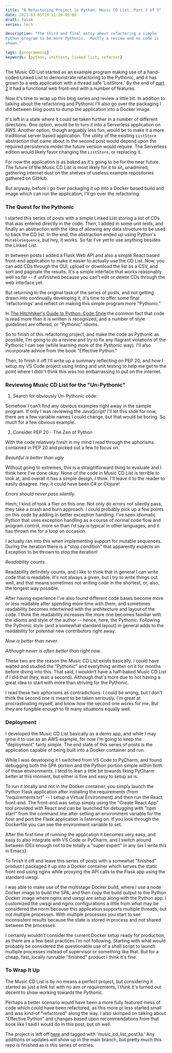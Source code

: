 ```yaml
---
title: "A Refactoring Project in Python: Music CD List, Part 3 of 3"
date: 2021-03-05T19:11:10-05:00
draft: false
series: tech

description: "The third and final entry about refactoring a simple
Python program to be more Pythonic.  Mostly a review and no code is
shown."

tags: [programming]
keywords: [python, unittest, linked list, refactor]
---
```


The Music CD List started as an example program making use of a
hand-coded Linked List to demonstrate refactoring to the Pythonic, and
it has grown to a web application with a thread safe 'ListStore.'  By
the end of [part 2](/posts/music-cd-list-part2) it had a functional
web front-end with a number of features.

Now it's time to wrap up this blog series and review a little bit.  In
addition to talking about the refactoring and Pythonic I'll also go
over the packaging I did between blog posts to dump the application
into a Docker image.

It's left in a state where it could be taken further in a number of
different directions.  One option, would be to turn it into a
Serverless application on AWS.  Another option, though arguably less
fun, would be to make it a more traditional server based application.
The utility of the existing `ListStore` abstraction that came about in
the second post would depend upon the required persistence model the
future version would require.  The Serverless edition would likely
favor changing the `ListStore`, or replacing it.

For now the application is as baked as it's going to be for the near
future.  The future of the Music CD List is most likely for it to sit,
unadmired, gathering internet dust on the shelves of useless example
repositories gathered on GitHub.

But anyway, before I go over packaging it up into a Docker based build and image
which can run the application, I'll go over the refactoring.

### The Quest for the Pythonic ###

I started this series of posts with a simple Linked List storing a
list of CDs that was entered directly in the code.  Then, I added in
some unit tests, and finally an abstraction with the idea of allowing
any data structure to be used to back the CD list.  In the end, the
abstraction ended up using Python's `MutableSequence`, but hey, it
works.  So far I've yet to use anything besides the Linked List.

In between posts I added a Flask Web API and also a simple React based
front-end application to make it easier to actually use the CD List.
Now, you can add CDs through the GUI, upload or download
the list as a CSV, and sort and paginate the results.  It's a simple
interface that works reasonably well so far -- if unfinished
because you can't edit or delete CDs through the web interface yet.

But returning to the original task of the series of posts, and not
getting drawn into continually developing it, it's time to offer some
final 'refactorings' and reflect on making this simple program more
"Pythonic."

In [The Hitchhiker's Guide to Python: Code
Style](https://docs.python-guide.org/writing/style) the common fact
that code is read more than it is written is recognized, and a number
of style guidelines are offered, or "Pythonic" idioms.

So to finish of this refactoring project, and make the code as
Pythonic as possible, I'm going to do a review and try to fix any
flagrant violations of the Pythonic I can see (while learning more of
the Pythonic way).  I'll also incorporate advice from the book
"Effective Python."

Then, to finish it off I'll write up a summary reflecting on PEP 20,
and how I setup my VS Code project using linting and unit testing to
help me get to the point where I didn't think this was too embarrassing
to put on the internet.

### Reviewing Music CD List for the "Un-Pythonic" ###

1) Search for obviously Un-Pythonic code:

Somehow I can't find any obvious examples right away in the sample
program.  If only I was reviewing the JavaScript!  I'll let this slide
for now, there are a few variable names I could change, but that would
be boring.  So much for a few obvious example.

2) Consider PEP 20 - The Zen of Python

With the code relatively fresh in my mind I read through the aphorisms
contained in PEP 20 and picked out a few to focus on.

*Beautiful is better than ugly*

Without going to extremes, this is a straightforward thing to
evaluate and I think here I've done okay.  None of the code in
Music CD List is terrible to look at, and overall it has a simple
design, I think.  I'll leave it to the reader to easily disagree.
Hey, it could have been C# or Clojure!

*Errors should never pass silently.*

Hmm, I kind of took a flier on this one.  Not only do errors not
silently pass, they take a crash and burn approach.  I could probably
pick up a few points on this code by adding in better exception
handling.  I've seen idiomatic Python that uses exception handling as a
course of normal code flow and program control, more so than I'd say
is typical in other languages, and it has thrown me for a loop on
occasion.

I actually ran into this when implementing support for mutable
sequences.  During the iteration there is a "stop condition" that
apparently expects an Exception to be thrown to stop the iteration!

*Readability counts.*

Readability definitely counts, and I like to think that in general I
can write code that is readable.  It's not always a given, but I try
to write things out well, and that means sometimes not writing code
in the shortest, or, also, the longest way possible.

After having experience I've also found different code bases become
more or less readable after spending more time with them, and
sometimes readability becomes intertwined with the architecture and
layout of the code.  I think the readability increases the more one
becomes familiar with the idioms and style of the author -- hence,
here, the Pythonic.  Following the Pythonic style (and a somewhat
standard layout) in general adds to the readability for potential new
contributors right away.

*Now is better than never.*

<i>Although never is often better than *right* now.</i>

These two are the reason the Music CD List exists basically.  I could
have waited and studied the "Pythonic" and everything written on it
for months before diving into this.  That said, I wouldn't have a
half-baked Music CD List if I did that (hey, wait a second).  Although
that's more due to not having a great idea to start with more than
striving for the Pythonic.

I read these two aphorisms as contradictions.  I could be wrong, but I
don't think the second one is meant to be taken seriously.  I'm great
at procrastinating myself, and know how the second one works for me.
But they are fungible enough to fit many situations equally well.

### Deployment ###

I developed the Music CD List basically as a demo app, and while I may
grow it to use as an AWS example, for now I'm going to keep the
"deployment" fairly simple.  The end state of this series of posts is
the application capable of being built into a Docker container and
run.

While I was developing it I switched from VS Code to PyCharm, and
found debugging both the SPA portion and the Python portion simple
within both of these environments.  I tend to lean a little bit
towards liking PyCharm better at this moment, but either is fine and
easy to setup as is.

To run it locally and not in the Docker container, you simply launch
the Python Flask application after installing the requirements (from
"requirements.txt" -- I setup a Virtual Environment) and then run the
React front-end.  The front-end was setup simply using the "Create React
App" tool provided with React and can be launched for debugging with
"npm start" from the command line after setting an environment
variable for the host and port the Flask application is listening on.
If you look through the Dockerfile you can see the environment
variable to set.

After the first time of running the application it becomes very easy,
and easy to also integrate with VS Code or PyCharm, and I switch
around between IDEs enough not to be totally a "super expert" in any
(as I write this in Emacs).

To finish it off and leave this series of posts with a somewhat
"finished" product I packaged it up into a Docker container which
serves the static front end using nginx while proxying the API calls
to the Flask app using the standard uwsgi.

I was able to make use of the multistage Docker build, where I use a
node Docker image to build the SPA, and then copy the build output to
the Python Docker image where nginx and uwsgi are setup along with the
Python app.  I customized the uwsgi and nginx configurations a little
from what may be considered the norm because this application supports
multiple threads, but not multiple processes.  With multiple processes
you start to see inconsistent results because the state is stored in
process and not shared between the processes.

I certainly wouldn't consider the current Docker setup ready for
production, as there are a few best practices I'm not following.
Starting with what would probably be considered the questionable use
of a shell script to launch multiple processes instead of supervisor
or something like that.  But for a cheap, fast, locally runnable
"finished" product I think it's fine.

### To Wrap It Up ###

The Music CD List is by no means a perfect project, but considering it
started as just a link list with no aim or requirements, I think it's
turned out decent to show working towards the Pythonic.

Perhaps a better scenario would have been a more fully featured mess
of code which could have been refactored, as this more or less started
small and was kind-of "refactored" along the way.  I also skimped on
talking about "Effective Python" and changes based upon
recommendations from that book like I said I would do in this post,
but oh well.

The project is left off
[here](https://github.com/tylerlrhodes/cd-list-refactoring-demo/tree/music_cd_list_post3a)
and tagged with 'music_cd_list_post3a.'  Any additions or updates will
show up in the main branch, but pretty much this repo is finished as
is this series of entries.

